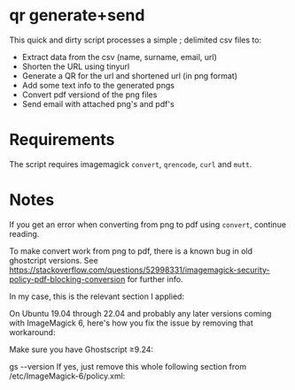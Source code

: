 # qr generate+send

This quick and dirty script processes a simple ; delimited csv files to:

- Extract data from the csv (name, surname, email, url)
- Shorten the URL using tinyurl
- Generate a QR for the url and shortened url (in png format)
- Add some text info to the generated pngs
- Convert pdf versiond of the png files
- Send email with attached png's and pdf's


# Requirements

The script requires imagemagick `convert`, `qrencode`, `curl` and `mutt`.


# Notes

If you get an error when converting from png to pdf using `convert`, continue reading.

To make convert work from png to pdf, there is a known bug in old ghostcript versions.
See https://stackoverflow.com/questions/52998331/imagemagick-security-policy-pdf-blocking-conversion for further info.

In my case, this is the relevant section I applied:

On Ubuntu 19.04 through 22.04 and probably any later versions coming with ImageMagick 6, here's how you fix the issue by removing that workaround:

Make sure you have Ghostscript ≥9.24:

gs --version
If yes, just remove this whole following section from /etc/ImageMagick-6/policy.xml:

<!-- disable ghostscript format types -->
<policy domain="coder" rights="none" pattern="PS" />
<policy domain="coder" rights="none" pattern="PS2" />
<policy domain="coder" rights="none" pattern="PS3" />
<policy domain="coder" rights="none" pattern="EPS" />
<policy domain="coder" rights="none" pattern="PDF" />
<policy domain="coder" rights="none" pattern="XPS" />
